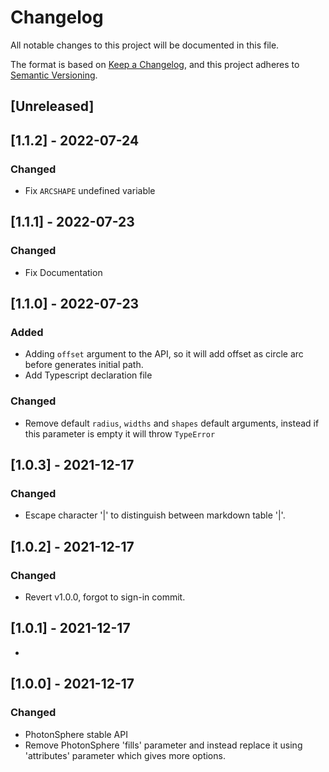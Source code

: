 # Changelog
All notable changes to this project will be documented in this file.

The format is based on [Keep a Changelog](https://keepachangelog.com/en/1.0.0/),
and this project adheres to [Semantic Versioning](https://semver.org/spec/v2.0.0.html).

## [Unreleased]

## [1.1.2] - 2022-07-24
### Changed
- Fix `ARCSHAPE` undefined variable

## [1.1.1] - 2022-07-23
### Changed
- Fix Documentation

## [1.1.0] - 2022-07-23
### Added
- Adding `offset` argument to the API, so it will add offset as circle arc before generates initial path.
- Add Typescript declaration file
### Changed
- Remove default `radius`, `widths` and `shapes` default arguments, instead if this parameter is empty it will throw `TypeError`

## [1.0.3] - 2021-12-17
### Changed
- Escape character '|' to distinguish between markdown table '|'.

## [1.0.2] - 2021-12-17
### Changed
- Revert v1.0.0, forgot to sign-in commit.

## [1.0.1] - 2021-12-17
- 

## [1.0.0] - 2021-12-17
### Changed
- PhotonSphere stable API
- Remove PhotonSphere 'fills' parameter and instead replace it using 'attributes' parameter which gives more options.